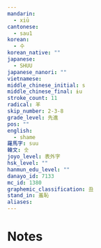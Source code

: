 ```yaml
---
mandarin:
  - xiū
cantonese:
  - sau1
korean:
  - 수
korean_native: ""
japanese:
  - SHUU
japanese_nanori: ""
vietnamese:
middle_chinese_initial: s
middle_chinese_final: ɨu
stroke_count: 11
radical: 羊
skip_number: 2-3-8
grade_level: 先進
pos: ""
english:
  - shame
羅馬字: suu
韓文: 숫
joyo_level: 表外字
hsk_level: ""
hanmun_edu_level: ""
danayo_id: 7133
mc_id: 1380
graphemic_classification: 丑
stand_in: 羞恥
aliases:
---
```


# Notes
